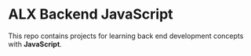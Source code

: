 # ALX Backend JavaScript
This repo contains projects for learning back end development concepts with __JavaScript__.
